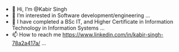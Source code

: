 - 👋 Hi, I’m @Kabir Singh
- 👀 I’m interested in Software development/engineering ...
- 🌱 I have completed a BSc IT, and Higher Certificate in Information Technology in Information Systems ...
- 📫 How to reach me https://www.linkedin.com/in/kabir-singh-78a2a417a/ ...

<!---
Kabir-kabz/Kabir-kabz is a ✨ special ✨ repository because its `README.md` (this file) appears on your GitHub profile.
You can click the Preview link to take a look at your changes.
--->
